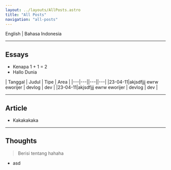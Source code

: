 ```yaml
---
layout: ../layouts/AllPosts.astro
title: "All Posts"
navigation: "all-posts"
---
```


English | Bahasa Indonesia

---

## Essays

- Kenapa 1 + 1 = 2
- Hallo Dunia

| Tanggal | Judul | Tipe | Area |
|---|---||---||---|
|23-04-11|akjsdfjjj ewrw eworijer | devlog | dev |
|23-04-11|akjsdfjjj ewrw eworijer | devlog | dev |

---

## Article

- Kakakakaka

---

## Thoughts

> Berisi tentang hahaha

- asd
